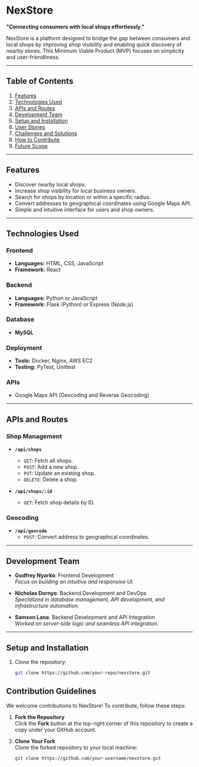 # NexStore

**"Connecting consumers with local shops effortlessly."**

NexStore is a platform designed to bridge the gap between consumers and local shops by improving shop visibility and enabling quick discovery of nearby stores. This Minimum Viable Product (MVP) focuses on simplicity and user-friendliness.

---

## Table of Contents

1. [Features](#features)
2. [Technologies Used](#technologies-used)
3. [APIs and Routes](#apis-and-routes)
4. [Development Team](#development-team)
5. [Setup and Installation](#setup-and-installation)
6. [User Stories](#user-stories)
7. [Challenges and Solutions](#challenges-and-solutions)
8. [How to Contribute](#how-to-contribute)
9. [Future Scope](#future-scope)

---

## Features

- Discover nearby local shops.
- Increase shop visibility for local business owners.
- Search for shops by location or within a specific radius.
- Convert addresses to geographical coordinates using Google Maps API.
- Simple and intuitive interface for users and shop owners.

---

## Technologies Used

### Frontend
- **Languages:** HTML, CSS, JavaScript
- **Framework:** React

### Backend
- **Languages:** Python or JavaScript
- **Framework:** Flask (Python) or Express (Node.js)

### Database
- **MySQL**

### Deployment
- **Tools:** Docker, Nginx, AWS EC2
- **Testing:** PyTest, Unittest

### APIs
- Google Maps API (Geocoding and Reverse Geocoding)

---

## APIs and Routes

### Shop Management
- **`/api/shops`**
  - `GET`: Fetch all shops.
  - `POST`: Add a new shop.
  - `PUT`: Update an existing shop.
  - `DELETE`: Delete a shop.

- **`/api/shops/:id`**
  - `GET`: Fetch shop details by ID.

### Geocoding
- **`/api/geocode`**
  - `POST`: Convert address to geographical coordinates.

---

## Development Team

- **Godfrey Nyarko**: Frontend Development  
  *Focus on building an intuitive and responsive UI.*

- **Nicholas Dornyo**: Backend Development and DevOps  
  *Specialized in database management, API development, and infrastructure automation.*

- **Samson Lana**: Backend Development and API Integration  
  *Worked on server-side logic and seamless API integration.*

---

## Setup and Installation

1. Clone the repository:
   ```bash
   git clone https://github.com/your-repo/nexstore.git

## Contribution Guidelines

We welcome contributions to NexStore! To contribute, follow these steps:

1. **Fork the Repository**  
   Click the **Fork** button at the top-right corner of this repository to create a copy under your GitHub account.

2. **Clone Your Fork**  
   Clone the forked repository to your local machine:
   ```bash
   git clone https://github.com/your-username/nexstore.git
